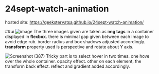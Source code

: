 # 24sept-watch-animation
hosted site: https://geekstervatsa.github.io/24sept-watch-animation/

##ui
![image](https://github.com/GeeksterVatsa/24sept-watch-animation/assets/144803484/f3ebc30b-c93d-4c98-8c4f-df46c1262f2d)
The three images given are taken as **img tags** in a container displayed in **flexbox**.
there is minimal gap given between each image to avoid edge rub.
border radius and box shadows adjusted accordingly.
**transform** property used is perspective and rotate about Y axis.

![Screenshot (387)](https://github.com/GeeksterVatsa/24sept-watch-animation/assets/144803484/0aff2b5b-ce59-420a-94be-61a8097c6cbb)
Tricky part is to select hover in two times. 
one hove over the whole container. opacity effect.
other on each element, the transform back effect.
reflect and gradient added accordingly.
